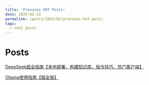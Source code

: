 ```yaml
---
title: 'Previous HOT Posts'
date: 2025-02-23
permalink: /posts/2025/02/previous-hot-post/
tags:
  - cool posts
---
```


Posts
======

[DeepSeek超全指南【本地部署、构建知识库、指令技巧、热门客户端】](https://www.icnma.com/deepseek-tutorial-lecture/)

[Ollama使用指南【超全版】](https://www.icnma.com/ollama-tutorial/)

